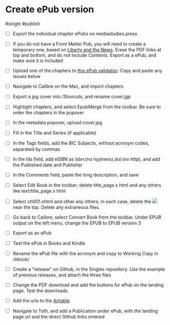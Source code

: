 # Create ePub version

#single #publish

- [ ] Export the individual chapter ePubs on mediastudies.press
- [ ] If you do not have a Front Matter Pub, you will need to create a temporary one, based on [Liberty and the News](https://www.mediastudies.press/pub/mzxa3wgv/release/4). Erase the PDF links at top and bottom, and do not include Contents. Export as a ePub, and make sure it is included
- [ ] Upload one of the chapters to [this ePub validatior](https://www.ebookit.com/tools/bp/Bo/eBookIt/epub-validator). Copy and paste any issues below
- [ ] Navigate to Calibre on the Mac, and import chapters
- [ ] Export a jpg cover into /Shorcuts, and rename cover.jgp
- [ ] Highlight chapters, and select EpubMerge from the toolbar. Be sure to order the chapters in the popover
- [ ] In the metadata popover, upload cover.jpg
- [ ] Fill in the Title and Series (if applicable)
- [ ] In the Tags fields, add the BIC Subjects, without acronym codes, separated by commas
- [ ] In the Ids field, add eISBN as isbn:(no hyphens),doi:(no http), and add the Published date and Publisher
- [ ] In the Comments field, paste the long description, and save
- [ ] Select Edit Book in the toolbar; delete title_page.x html and any others like text/title_page.x html
- [ ] Select ch001.xhtml and other any others; in each case, delete the <img src=…> near the top. Delete any extraneous files.
- [ ] Go back to Calibre, select Convert Book from the toolbar. Under EPUB output on the left menu, change the EPUB to EPUB version 3
- [ ] Export as an ePub
- [ ] Test the ePub in Books and Kindle
- [ ] Rename the ePub file with the acronym and copy to Working Copy in /ebook/
- [ ] Create a "release" on Github, in the Singles repository. Use the example of previous releases, and attach the three files
- [ ] Change the PDF download and add the buttons for ePub on the landing page. Test the downloads.
- [ ] Add the urls to the [Airtable](x-icabmobile://x-callback-url/open?url=https://airtable.com/appPjI0eV14CIXQLh/tblnzCOtlepm5AvFS/viwApIryc4XK0bA57?blocks=hide)
- [ ] Navigate to Toth, and add a Publication under ePub, with the landing page url and the direct Github links entered

